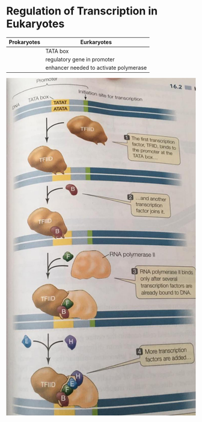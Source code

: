 # Regulation of Transcription in Eukaryotes



| Prokaryotes | Eurkaryotes |
|-------------|-------------|
|   | TATA box |
|   | regulatory gene in promoter |
|   | enhancer needed to activate polymerase |



![](IMG-20200213-WA0001.jpg) <!-- .element: class="nofilter" -->
